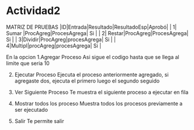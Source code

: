 # Actividad2
MATRIZ DE PRUEBAS
|ID|Entrada|Resultado|ResultadoEsp|Aprobó|
| 1| Sumar |ProcAgreg|ProcesAgrega|  Si  |
| 2| Restar|ProcAgreg|ProcesAgrega|  Si  |
| 3|Dividir|ProcAgreg|procesAgrega|  Si  |
| 4|Multipl|procAgreg|procesAgrega|  Si  |

En la opcion 1.Agregar Proceso
Asi sigue el codigo hasta que se llega al limite que seria 10

2. Ejecutar Proceso
Ejecuta el proceso anteriormente agregado, si agregaste dos, ejecuta el primero luego el segundo seguido

3. Ver Siguiente Proceso
Te muestra el siguiente proceso a ejecutar en fila

4. Mostrar todos los proceso
 Muestra todos los procesos previamente a ser ejecutado

0. Salir
Te permite salir

   

